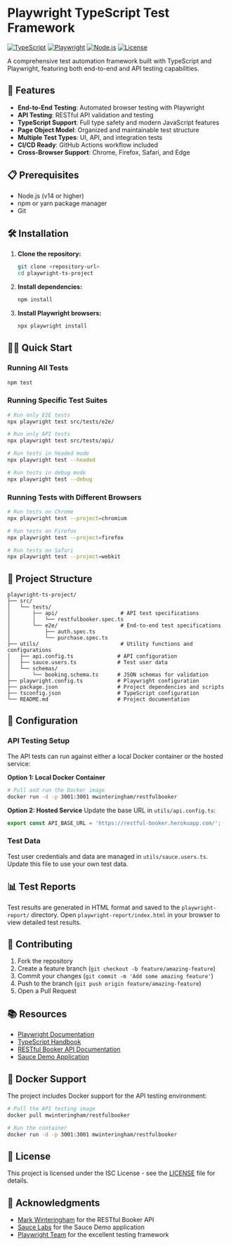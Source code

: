 # Playwright TypeScript Test Framework

[![TypeScript](https://img.shields.io/badge/TypeScript-007ACC?style=flat-square&logo=typescript&logoColor=white)](https://www.typescriptlang.org/)
[![Playwright](https://img.shields.io/badge/Playwright-45ba4b?style=flat-square&logo=playwright&logoColor=white)](https://playwright.dev/)
[![Node.js](https://img.shields.io/badge/Node.js-339933?style=flat-square&logo=node.js&logoColor=white)](https://nodejs.org/)
[![License](https://img.shields.io/badge/License-ISC-blue?style=flat-square)](LICENSE)

A comprehensive test automation framework built with TypeScript and Playwright, featuring both end-to-end and API testing capabilities.

## 🚀 Features

- **End-to-End Testing**: Automated browser testing with Playwright
- **API Testing**: RESTful API validation and testing
- **TypeScript Support**: Full type safety and modern JavaScript features
- **Page Object Model**: Organized and maintainable test structure
- **Multiple Test Types**: UI, API, and integration tests
- **CI/CD Ready**: GitHub Actions workflow included
- **Cross-Browser Support**: Chrome, Firefox, Safari, and Edge

## 📋 Prerequisites

- Node.js (v14 or higher)
- npm or yarn package manager
- Git

## 🛠️ Installation

1. **Clone the repository:**
   ```bash
   git clone <repository-url>
   cd playwright-ts-project
   ```

2. **Install dependencies:**
   ```bash
   npm install
   ```

3. **Install Playwright browsers:**
   ```bash
   npx playwright install
   ```

## 🏃‍♂️ Quick Start

### Running All Tests
```bash
npm test
```

### Running Specific Test Suites
```bash
# Run only E2E tests
npx playwright test src/tests/e2e/

# Run only API tests
npx playwright test src/tests/api/

# Run tests in headed mode
npx playwright test --headed

# Run tests in debug mode
npx playwright test --debug
```

### Running Tests with Different Browsers
```bash
# Run tests on Chrome
npx playwright test --project=chromium

# Run tests on Firefox
npx playwright test --project=firefox

# Run tests on Safari
npx playwright test --project=webkit
```

## 📁 Project Structure

```
playwright-ts-project/
├── src/
│   └── tests/
│       ├── api/                    # API test specifications
│       │   └── restfulbooker.spec.ts
│       └── e2e/                    # End-to-end test specifications
│           ├── auth.spec.ts
│           └── purchase.spec.ts
├── utils/                          # Utility functions and configurations
│   ├── api.config.ts              # API configuration
│   ├── sauce.users.ts             # Test user data
│   └── schemas/
│       └── booking.schema.ts      # JSON schemas for validation
├── playwright.config.ts           # Playwright configuration
├── package.json                   # Project dependencies and scripts
├── tsconfig.json                  # TypeScript configuration
└── README.md                      # Project documentation
```

## 🔧 Configuration

### API Testing Setup

The API tests can run against either a local Docker container or the hosted service:

**Option 1: Local Docker Container**
```bash
# Pull and run the Docker image
docker run -d -p 3001:3001 mwinteringham/restfulbooker
```

**Option 2: Hosted Service**
Update the base URL in `utils/api.config.ts`:
```typescript
export const API_BASE_URL = 'https://restful-booker.herokuapp.com/';
```

### Test Data

Test user credentials and data are managed in `utils/sauce.users.ts`. Update this file to use your own test data.

## 📊 Test Reports

Test results are generated in HTML format and saved to the `playwright-report/` directory. Open `playwright-report/index.html` in your browser to view detailed test results.

## 🤝 Contributing

1. Fork the repository
2. Create a feature branch (`git checkout -b feature/amazing-feature`)
3. Commit your changes (`git commit -m 'Add some amazing feature'`)
4. Push to the branch (`git push origin feature/amazing-feature`)
5. Open a Pull Request

## 📚 Resources

- [Playwright Documentation](https://playwright.dev/docs/intro)
- [TypeScript Handbook](https://www.typescriptlang.org/docs/)
- [RESTful Booker API Documentation](https://restful-booker.herokuapp.com/apidoc/index.html)
- [Sauce Demo Application](https://www.saucedemo.com/)

## 🐳 Docker Support

The project includes Docker support for the API testing environment:

```bash
# Pull the API testing image
docker pull mwinteringham/restfulbooker

# Run the container
docker run -d -p 3001:3001 mwinteringham/restfulbooker
```

## 📄 License

This project is licensed under the ISC License - see the [LICENSE](LICENSE) file for details.

## 🙏 Acknowledgments

- [Mark Winteringham](https://www.mwtestconsultancy.co.uk/) for the RESTful Booker API
- [Sauce Labs](https://saucelabs.com/) for the Sauce Demo application
- [Playwright Team](https://playwright.dev/) for the excellent testing framework